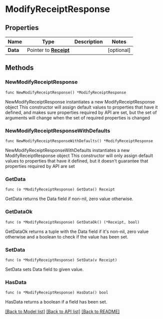 # ModifyReceiptResponse

## Properties

Name | Type | Description | Notes
------------ | ------------- | ------------- | -------------
**Data** | Pointer to [**Receipt**](Receipt.md) |  | [optional] 

## Methods

### NewModifyReceiptResponse

`func NewModifyReceiptResponse() *ModifyReceiptResponse`

NewModifyReceiptResponse instantiates a new ModifyReceiptResponse object
This constructor will assign default values to properties that have it defined,
and makes sure properties required by API are set, but the set of arguments
will change when the set of required properties is changed

### NewModifyReceiptResponseWithDefaults

`func NewModifyReceiptResponseWithDefaults() *ModifyReceiptResponse`

NewModifyReceiptResponseWithDefaults instantiates a new ModifyReceiptResponse object
This constructor will only assign default values to properties that have it defined,
but it doesn't guarantee that properties required by API are set

### GetData

`func (o *ModifyReceiptResponse) GetData() Receipt`

GetData returns the Data field if non-nil, zero value otherwise.

### GetDataOk

`func (o *ModifyReceiptResponse) GetDataOk() (*Receipt, bool)`

GetDataOk returns a tuple with the Data field if it's non-nil, zero value otherwise
and a boolean to check if the value has been set.

### SetData

`func (o *ModifyReceiptResponse) SetData(v Receipt)`

SetData sets Data field to given value.

### HasData

`func (o *ModifyReceiptResponse) HasData() bool`

HasData returns a boolean if a field has been set.


[[Back to Model list]](../README.md#documentation-for-models) [[Back to API list]](../README.md#documentation-for-api-endpoints) [[Back to README]](../README.md)


